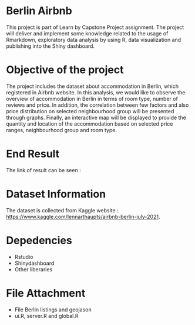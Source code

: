# Berlin Airbnb

This project is part of Learn by Capstone Project assignment. 
The project will deliver and implement some knowledge related to the usage of Rmarkdown, exploratory data analysis by using R, data visualization and publishing into the Shiny dashboard. 

# Objective of the project 

The project includes the dataset about accommodation in Berlin, which registered in Airbnb website. In this analysis, we would like to observe the overview of accommodation in Berlin in terms of room type, number of reviews and price. In addition, the correlation between few factors and also price distribution on selected neighbourhood group will be presented through graphs. Finally, an interactive map will be displayed to provide the quantity and location of the accommodation based on selected price ranges, neighbourhood group and room type.

# End Result 

The link of result can be seen : 

# Dataset Information 

The dataset is collected from Kaggle website : https://www.kaggle.com/lennarthaupts/airbnb-berlin-july-2021.

# Depedencies 

- Rstudio
- Shinydashboard
- Other liberaries

# File Attachment

- File Berlin listings and geojason 
- ui.R, server.R and global.R
